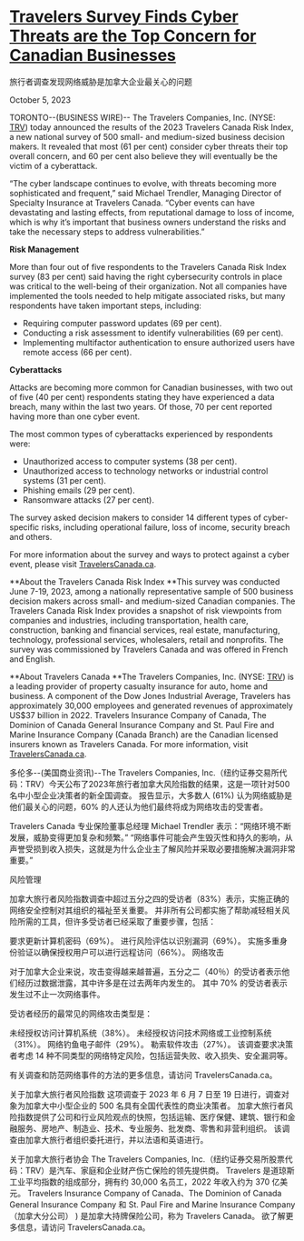 # [Travelers Survey Finds Cyber Threats are the Top Concern for Canadian Businesses](https://investor.travelers.com/newsroom/press-releases/news-details/2023/Travelers-Survey-Finds-Cyber-Threats-are-the-Top-Concern-for-Canadian-Businesses/default.aspx)

旅行者调查发现网络威胁是加拿大企业最关心的问题

October 5, 2023

TORONTO--(BUSINESS WIRE)-- The Travelers Companies, Inc. (NYSE: [TRV](https://cts.businesswire.com/ct/CT?id=smartlink&url=https%3A%2F%2Fwww.travelers.com%2F&esheet=53577162&newsitemid=20231004419648&lan=en-US&anchor=TRV&index=1&md5=cafa69640bc18a6a5cf38036bdf547bd)) today announced the results of the 2023 Travelers Canada Risk Index, a new national survey of 500 small- and medium-sized business decision makers. It revealed that most (61 per cent) consider cyber threats their top overall concern, and 60 per cent also believe they will eventually be the victim of a cyberattack.

“The cyber landscape continues to evolve, with threats becoming more sophisticated and frequent,” said Michael Trendler, Managing Director of Specialty Insurance at Travelers Canada. “Cyber events can have devastating and lasting effects, from reputational damage to loss of income, which is why it’s important that business owners understand the risks and take the necessary steps to address vulnerabilities.”

**Risk Management**

More than four out of five respondents to the Travelers Canada Risk Index survey (83 per cent) said having the right cybersecurity controls in place was critical to the well-being of their organization. Not all companies have implemented the tools needed to help mitigate associated risks, but many respondents have taken important steps, including:

- Requiring computer password updates (69 per cent).
- Conducting a risk assessment to identify vulnerabilities (69 per cent).
- Implementing multifactor authentication to ensure authorized users have remote access (66 per cent).

**Cyberattacks**

Attacks are becoming more common for Canadian businesses, with two out of five (40 per cent) respondents stating they have experienced a data breach, many within the last two years. Of those, 70 per cent reported having more than one cyber event.

The most common types of cyberattacks experienced by respondents were:

- Unauthorized access to computer systems (38 per cent).
- Unauthorized access to technology networks or industrial control systems (31 per cent).
- Phishing emails (29 per cent).
- Ransomware attacks (27 per cent).

The survey asked decision makers to consider 14 different types of cyber-specific risks, including operational failure, loss of income, security breach and others.

For more information about the survey and ways to protect against a cyber event, please visit [TravelersCanada.ca](https://cts.businesswire.com/ct/CT?id=smartlink&url=http%3A%2F%2Fwww.travelerscanada.ca%2F&esheet=53577162&newsitemid=20231004419648&lan=en-US&anchor=TravelersCanada.ca&index=2&md5=4b7edb281d4c57f93a3ed9f17fa1c032).

**About the Travelers Canada Risk Index
**This survey was conducted June 7-19, 2023, among a nationally representative sample of 500 business decision makers across small- and medium-sized Canadian companies. The Travelers Canada Risk Index provides a snapshot of risk viewpoints from companies and industries, including transportation, health care, construction, banking and financial services, real estate, manufacturing, technology, professional services, wholesalers, retail and nonprofits. The survey was commissioned by Travelers Canada and was offered in French and English.

**About Travelers Canada
**The Travelers Companies, Inc. (NYSE: [TRV](https://cts.businesswire.com/ct/CT?id=smartlink&url=https%3A%2F%2Fwww.travelers.com%2F&esheet=53577162&newsitemid=20231004419648&lan=en-US&anchor=TRV&index=3&md5=eb7d06dfb43bb59e4ecb13628056e9fd)) is a leading provider of property casualty insurance for auto, home and business. A component of the Dow Jones Industrial Average, Travelers has approximately 30,000 employees and generated revenues of approximately US$37 billion in 2022. Travelers Insurance Company of Canada, The Dominion of Canada General Insurance Company and St. Paul Fire and Marine Insurance Company (Canada Branch) are the Canadian licensed insurers known as Travelers Canada. For more information, visit [TravelersCanada.ca](https://cts.businesswire.com/ct/CT?id=smartlink&url=http%3A%2F%2Fwww.travelerscanada.ca%2F&esheet=53577162&newsitemid=20231004419648&lan=en-US&anchor=TravelersCanada.ca&index=4&md5=45cee1cf9cabbeb677410c3338516f15).

多伦多--(美国商业资讯)--The Travelers Companies, Inc.（纽约证券交易所代码：TRV）今天公布了2023年旅行者加拿大风险指数的结果，这是一项针对500名中小型企业决策者的新全国调查。 报告显示，大多数人 (61%) 认为网络威胁是他们最关心的问题，60% 的人还认为他们最终将成为网络攻击的受害者。

Travelers Canada 专业保险董事总经理 Michael Trendler 表示：“网络环境不断发展，威胁变得更加复杂和频繁。” “网络事件可能会产生毁灭性和持久的影响，从声誉受损到收入损失，这就是为什么企业主了解风险并采取必要措施解决漏洞非常重要。”

风险管理

加拿大旅行者风险指数调查中超过五分之四的受访者（83%）表示，实施正确的网络安全控制对其组织的福祉至关重要。 并非所有公司都实施了帮助减轻相关风险所需的工具，但许多受访者已经采取了重要步骤，包括：

要求更新计算机密码（69%）。
进行风险评估以识别漏洞（69%）。
实施多重身份验证以确保授权用户可以进行远程访问（66%）。
网络攻击

对于加拿大企业来说，攻击变得越来越普遍，五分之二（40％）的受访者表示他们经历过数据泄露，其中许多是在过去两年内发生的。 其中 70% 的受访者表示发生过不止一次网络事件。

受访者经历的最常见的网络攻击类型是：

未经授权访问计算机系统（38%）。
未经授权访问技术网络或工业控制系统（31%）。
网络钓鱼电子邮件（29%）。
勒索软件攻击（27%）。
该调查要求决策者考虑 14 种不同类型的网络特定风险，包括运营失败、收入损失、安全漏洞等。

有关调查和防范网络事件的方法的更多信息，请访问 TravelersCanada.ca。

关于加拿大旅行者风险指数
这项调查于 2023 年 6 月 7 日至 19 日进行，调查对象为加拿大中小型企业的 500 名具有全国代表性的商业决策者。 加拿大旅行者风险指数提供了公司和行业风险观点的快照，包括运输、医疗保健、建筑、银行和金融服务、房地产、制造业、技术、专业服务、批发商、零售和非营利组织。 该调查由加拿大旅行者组织委托进行，并以法语和英语进行。

关于加拿大旅行者协会
The Travelers Companies, Inc.（纽约证券交易所股票代码：TRV）是汽车、家庭和企业财产伤亡保险的领先提供商。 Travelers 是道琼斯工业平均指数的组成部分，拥有约 30,000 名员工，2022 年收入约为 370 亿美元。 Travelers Insurance Company of Canada、The Dominion of Canada General Insurance Company 和 St. Paul Fire and Marine Insurance Company（加拿大分公司） ) 是加拿大持牌保险公司，称为 Travelers Canada。 欲了解更多信息，请访问 TravelersCanada.ca。